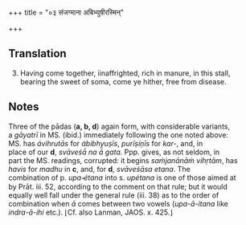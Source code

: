 +++
title = "०३ संजग्माना अबिभ्युषीरस्मिन्"

+++
## Translation
3. Having come together, iinaffrighted, rich in manure, in this stall,  
bearing the sweet of soma, come ye hither, free from disease.

## Notes
Three of the pādas (**a, b, d**) again form, with considerable variants,  
a *gāyatrī* in MS. (ibid.) immediately following the one noted above:  
MS. has *ávihrutās* for *ábibhyuṣīs*, *purīṣíṇīs* for *kar-*, and, in  
place of our **d**, *svāveśā́ na ā́ gata.* Ppp. gives, as not seldom, in  
part the MS. readings, corrupted: it begins *saṁjanānāṁ vihṛtām*, has  
*havis* for *madhu* in **c**, and, for **d**, *svāveśāsa etana*. The  
combination of p. *upa॰étana* into s. *upétana* is one of those aimed at  
by Prāt. iii. 52, according to the comment on that rule; but it would  
equally well fall under the general rule (iii. 38) as to the order of  
combination when *ā* comes between two vowels (*upa-ā-itana* like  
*indra-ā-ihi* etc.). ⌊Cf. also Lanman, JAOS. x. 425.⌋
